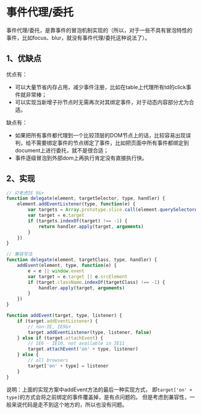 # 事件代理/委托

事件代理/委托，是靠事件的冒泡机制实现的（所以，对于一些不具有冒泡特性的事件，比如focus、blur，就没有事件代理/委托这种说法了）。

## 1、优缺点
优点有：
- 可以大量节省内存占用，减少事件注册，比如在table上代理所有td的click事件就非常棒；
- 可以实现当新增子孙节点时无需再次对其绑定事件，对于动态内容部分尤为合适。

缺点有：
- 如果把所有事件都代理到一个比较顶层的DOM节点上的话，比较容易出现误判，给不需要绑定事件的节点绑定了事件，比如把页面中所有事件都绑定到document上进行委托，就不是很合适；
- 事件逐级冒泡到外部dom上再执行肯定没有直接执行快。

## 2、实现

```javascript
// 只考虑IE 9&+
function delegate(element, targetSelector, type, handler) {
    element.addEventListener(type, function(e) {
        var targets = Array.prototype.slice.call(element.querySelectorAll(targetSelector))
        var target = e.target
        if (targets.indexOf(target) !== -1) {
            return handler.apply(target, arguments)
        }
    })
}

// 兼容写法
function delegate(element, targetClass, type, handler) {
    addEvent(element, type, function(e) {
        e = e || window.event
        var target = e.target || e.srcElement
        if (target.className.indexOf(targetClass) !== -1) {
            handler.apply(target, arguments)
        }
    })
}

function addEvent(target, type, listener) {
    if (target.addEventListener) {
        // non-IE, IE9&+
        target.addEventListener(type, listener, false)
    } else if (target.attachEvent) {
        // IE6 - IE10, not available in IE11
        target.attachEvent('on' + type, listener)
    } else {
        // all browsers
        target['on' + type] = listener
    }
}
```

说明：上面的实现方案中addEvent方法的最后一种实现方式，
即`target['on' + type]`的方式会将之前绑定的事件覆盖掉，是有点问题的。
但是考虑到兼容性，一般来说代码是走不到这个地方的，所以也没有问题。
